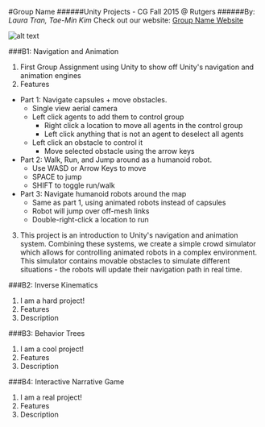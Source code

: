 #Group Name
######Unity Projects - CG Fall 2015 @ Rutgers
######By: *Laura Tran, Tae-Min Kim*
Check out our website: [Group Name Website](http://whatwedoforschool.weebly.com/)

![alt text](teamLogo.png)

###B1: Navigation and Animation
1. First Group Assignment using Unity to show off Unity's navigation and animation engines
2. Features
  * Part 1: Navigate capsules + move obstacles.
    + Single view aerial camera
    + Left click agents to add them to control group
      * Right click a location to move all agents in the control group
      * Left click anything that is not an agent to deselect all agents
    + Left click an obstacle to control it
      * Move selected obstacle using the arrow keys
  * Part 2: Walk, Run, and Jump around as a humanoid robot.
    + Use WASD or Arrow Keys to move
    + SPACE to jump
    + SHIFT to toggle run/walk
  * Part 3: Navigate humanoid robots around the map
    + Same as part 1, using animated robots instead of capsules
    + Robot will jump over off-mesh links
    + Double-right-click a location to run
3. This project is an introduction to Unity's navigation and animation system. Combining these systems, we create a simple crowd simulator which allows for controlling animated robots in a complex environment. This simulator contains movable obstacles to simulate different situations - the robots will update their navigation path in real time.

###B2: Inverse Kinematics
1. I am a hard project!
2. Features
3. Description

###B3: Behavior Trees
1. I am a cool project!
2. Features
3. Description

###B4: Interactive Narrative Game
1. I am a real project!
2. Features
3. Description

